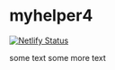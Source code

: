 # myhelper4

[![Netlify Status](https://api.netlify.com/api/v1/badges/7f72ab31-eb3f-4a81-8760-70ba43e213d1/deploy-status)](https://app.netlify.com/sites/myhelper4/deploys)

some text
some more text
